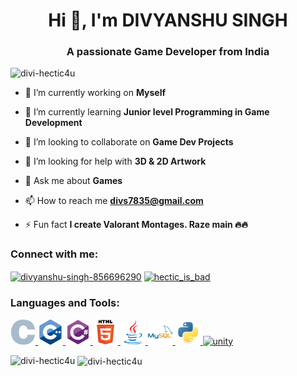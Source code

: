 <h1 align="center">Hi 👋, I'm DIVYANSHU SINGH</h1>
<h3 align="center">A passionate Game Developer from India</h3>

<p align="left"> <img src="https://komarev.com/ghpvc/?username=divi-hectic4u&label=Profile%20views&color=0e75b6&style=flat" alt="divi-hectic4u" /> </p>

- 🔭 I’m currently working on **Myself**

- 🌱 I’m currently learning **Junior level Programming in Game Development**

- 👯 I’m looking to collaborate on **Game Dev Projects**

- 🤝 I’m looking for help with **3D & 2D Artwork**

- 💬 Ask me about **Games**

- 📫 How to reach me **divs7835@gmail.com**

- ⚡ Fun fact **I create Valorant Montages. Raze main 🔥🔥**

<h3 align="left">Connect with me:</h3>
<p align="left">
<a href="https://linkedin.com/in/divyanshu-singh-856696290" target="blank"><img align="center" src="https://raw.githubusercontent.com/rahuldkjain/github-profile-readme-generator/master/src/images/icons/Social/linked-in-alt.svg" alt="divyanshu-singh-856696290" height="30" width="40" /></a>
<a href="https://instagram.com/hectic_is_bad" target="blank"><img align="center" src="https://raw.githubusercontent.com/rahuldkjain/github-profile-readme-generator/master/src/images/icons/Social/instagram.svg" alt="hectic_is_bad" height="30" width="40" /></a>
</p>

<h3 align="left">Languages and Tools:</h3>
<p align="left"> <a href="https://www.cprogramming.com/" target="_blank" rel="noreferrer"> <img src="https://raw.githubusercontent.com/devicons/devicon/master/icons/c/c-original.svg" alt="c" width="40" height="40"/> </a> <a href="https://www.w3schools.com/cpp/" target="_blank" rel="noreferrer"> <img src="https://raw.githubusercontent.com/devicons/devicon/master/icons/cplusplus/cplusplus-original.svg" alt="cplusplus" width="40" height="40"/> </a> <a href="https://www.w3schools.com/cs/" target="_blank" rel="noreferrer"> <img src="https://raw.githubusercontent.com/devicons/devicon/master/icons/csharp/csharp-original.svg" alt="csharp" width="40" height="40"/> </a> <a href="https://www.w3.org/html/" target="_blank" rel="noreferrer"> <img src="https://raw.githubusercontent.com/devicons/devicon/master/icons/html5/html5-original-wordmark.svg" alt="html5" width="40" height="40"/> </a> <a href="https://www.java.com" target="_blank" rel="noreferrer"> <img src="https://raw.githubusercontent.com/devicons/devicon/master/icons/java/java-original.svg" alt="java" width="40" height="40"/> </a> <a href="https://www.mysql.com/" target="_blank" rel="noreferrer"> <img src="https://raw.githubusercontent.com/devicons/devicon/master/icons/mysql/mysql-original-wordmark.svg" alt="mysql" width="40" height="40"/> </a> <a href="https://www.python.org" target="_blank" rel="noreferrer"> <img src="https://raw.githubusercontent.com/devicons/devicon/master/icons/python/python-original.svg" alt="python" width="40" height="40"/> </a> <a href="https://unity.com/" target="_blank" rel="noreferrer"> <img src="https://www.vectorlogo.zone/logos/unity3d/unity3d-icon.svg" alt="unity" width="40" height="40"/> </a> </p>

<p><img align="left" src="https://github-readme-stats.vercel.app/api/top-langs?username=divi-hectic4u&show_icons=true&locale=en&layout=compact" alt="divi-hectic4u" /></p>

<p>&nbsp;<img align="center" src="https://github-readme-stats.vercel.app/api?username=divi-hectic4u&show_icons=true&locale=en" alt="divi-hectic4u" /></p>
